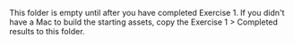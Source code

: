 This folder is empty until after you have completed Exercise 1. If you didn't have a Mac to build the starting assets, copy the Exercise 1 > Completed results to this folder.